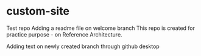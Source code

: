 # custom-site
Test repo
Adding a readme file on welcome branch
This repo is created for practice purpose - on Reference Architecture.

Adding text on newly created branch through github desktop